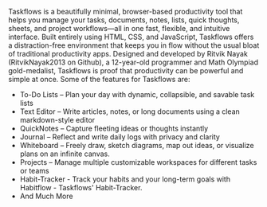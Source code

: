 Taskflows is a beautifully minimal, browser-based productivity tool that helps you manage your tasks, documents, notes, lists, quick thoughts, sheets, and project workflows—all in one fast, flexible, and intuitive interface. Built entirely using HTML, CSS, and JavaScript, Taskflows offers a distraction-free environment that keeps you in flow without the usual bloat of traditional productivity apps.
Designed and developed by Ritvik Nayak (RitvikNayak2013 on Github), a 12-year-old programmer and Math Olympiad gold-medalist, Taskflows is proof that productivity can be powerful and simple at once.
Some of the features for Taskflows are:
* To-Do Lists – Plan your day with dynamic, collapsible, and savable task lists
* Text Editor – Write articles, notes, or long documents using a clean markdown-style editor
* QuickNotes – Capture fleeting ideas or thoughts instantly
* Journal – Reflect and write daily logs with privacy and clarity
* Whiteboard –  Freely draw, sketch diagrams, map out ideas, or visualize plans on an infinite canvas.
* Projects – Manage multiple customizable workspaces for different tasks or teams
* Habit-Tracker - Track your habits and your long-term goals with Habitflow - Taskflows' Habit-Tracker.
* And Much More
